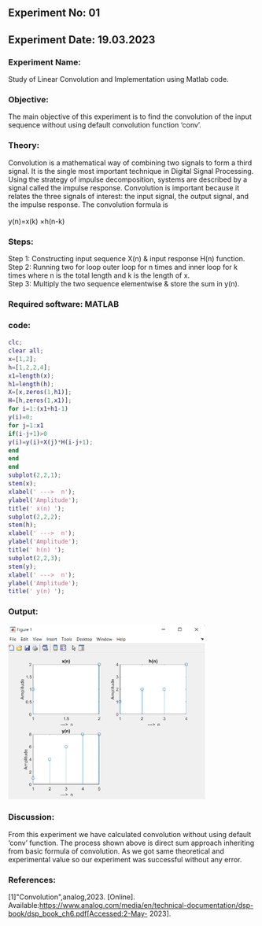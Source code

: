 ## Experiment No: 01
## Experiment Date: 19.03.2023
### Experiment Name:
Study of Linear Convolution and Implementation using Matlab code.
### Objective: 
The main objective of this experiment is to find the convolution of the input sequence without using default convolution function ‘conv’.
### Theory:
Convolution is a mathematical way of combining two signals to form a third signal. It is the single most important technique in Digital Signal Processing. Using the strategy of impulse decomposition, systems are described by a signal called the impulse response. Convolution is important because it relates the three signals of interest: the input signal, the output signal, and the impulse response.
The convolution formula is
<br>
<br>
		              y(n)=x(k) ×h(n-k)
### Steps:
Step 1: Constructing input sequence X(n) & input response H(n) function.
<br>
Step 2: Running two for loop outer loop for n times and inner loop for k times where n is the total length and k is the length of x.
<br>
Step 3: Multiply the two sequence elementwise & store the sum in y(n).
### Required software: MATLAB
### code:
```matlab
clc;
clear all;
x=[1,2];
h=[1,2,2,4];
x1=length(x);
h1=length(h);
X=[x,zeros(1,h1)];
H=[h,zeros(1,x1)];
for i=1:(x1+h1-1)
y(i)=0;
for j=1:x1
if(i-j+1)>0
y(i)=y(i)+X(j)*H(i-j+1);
end
end
end
subplot(2,2,1);
stem(x);
xlabel(' --->  n');
ylabel('Amplitude');
title(' x(n) ');
subplot(2,2,2);
stem(h);
xlabel(' --->  n');
ylabel('Amplitude');
title(' h(n) ');
subplot(2,2,3);
stem(y);
xlabel(' --->  n');
ylabel('Amplitude');
title(' y(n) ');
```


### Output:
<img width="400" src="https://github.com/Anika-nawer/ECE-4124-DSP-Lab-Reports/blob/main/Lab%2001/convolution.png">

### Discussion: 
From this experiment we have calculated convolution without using default ‘conv’ function. The process shown above is direct sum approach inheriting from basic formula of convolution. As we got same theoretical and experimental value so our experiment was successful without any error.
### References:
[1]"Convolution",analog,2023. [Online]. Available:https://www.analog.com/media/en/technical-documentation/dsp-book/dsp_book_ch6.pdf[Accessed:2-May- 2023].

